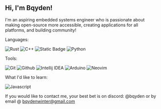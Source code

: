 ## Hi, I'm Bqyden!
I'm an aspiring embedded systems engineer who is passionate about making open-source more accessible, creating applications for all platforms, and building community!

Languages:

![Rust](https://img.shields.io/badge/Rust-b7410e?style=for-the-badge&logo=rust&logoColor=white)
![C++](https://img.shields.io/badge/C++-03254c?style=for-the-badge&logo=cplusplus&logoColor=white)
![Static Badge](https://img.shields.io/badge/Kotlin-7f52ff?style=for-the-badge&logo=Kotlin&logoColor=white)
![Python](https://img.shields.io/badge/-Python-ffba01?style=for-the-badge&logo=python&logoColor=white)


Tools:

![Git](https://img.shields.io/badge/Git-orange?style=for-the-badge&logo=Git&logoColor=white)
![Github](https://img.shields.io/badge/Github-gray?style=for-the-badge&logo=Github&logoColor=white)
![Intellij IDEA](https://img.shields.io/badge/Intellij-ff0066?style=for-the-badge&logo=IntelliJ-IDEA&logoColor=white)
![Arduino](https://img.shields.io/badge/Arduino-00878F?style=for-the-badge&logo=arduino&logoColor=white)
![Neovim](https://img.shields.io/badge/Neovim-vim?logo=Neovim)

What I'd like to learn:

![Javascript](https://img.shields.io/badge/Javascript-339966?style=for-the-badge&logo=javascript&logoColor=white)


If you would like to contact me, your best bet is on discord: @bqyden or by email @ bqydenwinter@gmail.com
